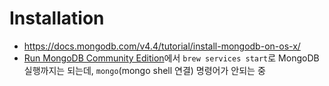 # Installation

- https://docs.mongodb.com/v4.4/tutorial/install-mongodb-on-os-x/
- [Run MongoDB Community Edition](https://docs.mongodb.com/v4.4/tutorial/install-mongodb-on-os-x/#run-mongodb-community-edition)에서 `brew services start`로 MongoDB 실행까지는 되는데, `mongo`(mongo shell 연결) 명령어가 안되는 중